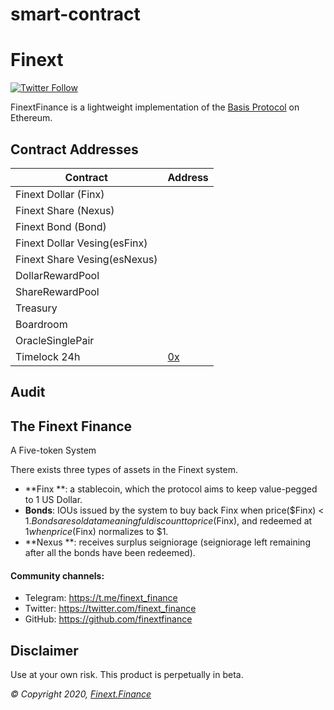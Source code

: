 # smart-contract
# Finext

[![Twitter Follow](https://img.shields.io/twitter/follow/finext_finance?label=Follow)](https://twitter.com/finext_finance)

FinextFinance is a lightweight implementation of the [Basis Protocol](basis.io) on Ethereum.

## Contract Addresses
| Contract  | Address |
| ------------- | ------------- |
| Finext Dollar (Finx) 
| Finext Share (Nexus) 
| Finext Bond (Bond) 
| Finext Dollar Vesing(esFinx) 
| Finext Share Vesing(esNexus)
| DollarRewardPool 
| ShareRewardPool
| Treasury 
| Boardroom 
| OracleSinglePair 
| Timelock 24h | [0x](https://arb.com/address/0x#code) |

## Audit


## The Finext Finance
 A Five-token System

There exists three types of assets in the Finext system. 

- **Finx **: a stablecoin, which the protocol aims to keep value-pegged to 1 US Dollar. 
- **Bonds**: IOUs issued by the system to buy back Finx when price($Finx) < $1. Bonds are sold at a meaningful discount to price($Finx), and redeemed at $1 when price($Finx) normalizes to $1. 
- **Nexus  **: receives surplus seigniorage (seigniorage left remaining after all the bonds have been redeemed).

#### Community channels:

- Telegram: https://t.me/finext_finance
- Twitter: https://twitter.com/finext_finance
- GitHub: https://github.com/finextfinance

## Disclaimer

Use at your own risk. This product is perpetually in beta.

_© Copyright 2020, [Finext.Finance](https://Finext.finance)_
